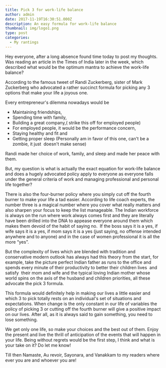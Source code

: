 ```yaml
---
title: Pick 3 for work-life balance
author: admin
date: 2017-11-19T16:30:51.000Z
description: An easy formula for work-life balance
thumbnail: img/logo1.png
type: post
categories:
  - My rantings
---
```

Hey everyone, after a long absence found time today to post my thoughts. Was reading an article in the Times of India later in the week, which described what would be the optimum mantra to achieve the work-life balance?

According to the famous tweet of Randi Zuckerberg, sister of Mark Zuckerberg who advocated a rather succinct formula for picking any 3 options that make your life a joyous one.

Every entrepreneur's dilemma nowadays would be

* Maintaining friendships,
* Spending time with family,
* Building a great company,( strike this off for employed people)
* For employed people, it would be the performance concern,
* Staying healthy and fit and
* Getting proper sleep (Personally am in favor of this one, can't be a zombie, it just  doesn't make sense)

Randi made her choice of work, family, and sleep and made her peace with them.

But, my question is what is actually the exact equation for work-life balance and does a hugely advocated policy apply to everyone as everyone falls under the general criteria of work and managing professional and personal life together?

There is also the four-burner policy where you simply cut off the fourth burner to make your life a tad easier. According to life coach experts, the number three is a magical number where you cover what really matters and also sharpen your focus to keep the list manageable. The Indian workforce is always on the run where work always comes first and they are literally have been drilled into the DNA to appease everyone around them which makes them devoid of the habit of saying no.  If the boss says it is a yes, if wife says it is a yes, if mom says it is a yes (just saying, no offense intended anywhere and to anyone) and in the case of women professional it is all the more &#8220;yes&#8221;.

But the complexity of lives which are blended with tradition and conservative modern outlook has always had this theory from the start, for example, take the picture perfect Indian father as runs to the office and spends every minute of their productivity to better their children lives  and satisfy  their mom and wife and the typical loving Indian mother whose world spins on the axis of the husband and children priorities, all these advocate the pick 3 formula.

This formula would definitely help in making our lives a little easier and which 3 to pick totally rests on an individual's set of situations and expectations. When change is the only constant in our life of variables the policy of picking 3 or cutting off the fourth burner will give a positive impact on our lives. After all, as it is always said to gain something, you need to lose something.

We get only one life, so make your choices and the best out of them. Enjoy the present and live the thrill of anticipation of the events that will happen in your life. Being without regrets would be the first step, I think and what is your take on it? Do let me know!

Till then Namaste, Au revoir, Sayonara, and Vanakkam to my readers where ever you are and whoever you are!